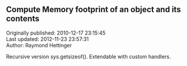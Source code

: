 ## Compute Memory footprint of an object and its contents  
Originally published: 2010-12-17 23:15:45  
Last updated: 2012-11-23 23:57:31  
Author: Raymond Hettinger  
  
Recursive version sys.getsizeof().  Extendable with custom handlers.